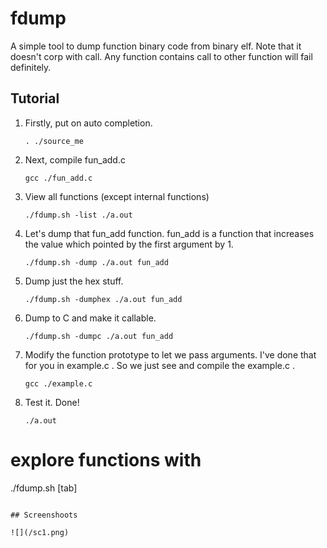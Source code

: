 # fdump

A simple tool to dump function binary code from binary elf.  Note that it doesn't corp with call. Any function contains call to other function will fail definitely.

## Tutorial

1. Firstly, put on auto completion.
    ````
    . ./source_me
    ````
2. Next, compile fun_add.c
    ````
    gcc ./fun_add.c
    ````
3. View all functions (except internal functions)
    ````
    ./fdump.sh -list ./a.out
    ````
4. Let's dump that fun\_add function. fun\_add is a function that increases the value which pointed by the first argument by 1.
    ````
    ./fdump.sh -dump ./a.out fun_add
    ````
5. Dump just the hex stuff.
    ````
    ./fdump.sh -dumphex ./a.out fun_add
    ````
6. Dump to C and make it callable.
    ````
    ./fdump.sh -dumpc ./a.out fun_add
    ````
7. Modify the function prototype to let we pass arguments. I've done that for you in example.c . So we just see and compile the example.c .
    ````
    gcc ./example.c
    ````
8. Test it. Done!
    ````
    ./a.out
    ````

# explore functions with
./fdump.sh [tab]
````

## Screenshoots

![](/sc1.png)